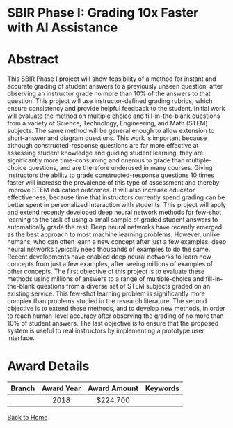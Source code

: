 
SBIR Phase I: Grading 10x Faster with AI Assistance
===================================================

# Abstract


This SBIR Phase I project will show feasibility of a method for instant and accurate grading of student answers to a previously unseen question, after observing an instructor grade no more than 10% of the answers to that question. This project will use instructor-defined grading rubrics, which ensure consistency and provide helpful feedback to the student. Initial work will evaluate the method on multiple choice and fill-in-the-blank questions from a variety of Science, Technology, Engineering, and Math (STEM) subjects. The same method will be general enough to allow extension to short-answer and diagram questions. This work is important because although constructed-response questions are far more effective at assessing student knowledge and guiding student learning, they are significantly more time-consuming and onerous to grade than multiple-choice questions, and are therefore underused in many courses. Giving instructors the ability to grade constructed-response questions 10 times faster will increase the prevalence of this type of assessment and thereby improve STEM education outcomes. It will also increase educator effectiveness, because time that instructors currently spend grading can be better spent in personalized interaction with students. This project will apply and extend recently developed deep neural network methods for few-shot learning to the task of using a small sample of graded student answers to automatically grade the rest. Deep neural networks have recently emerged as the best approach to most machine learning problems. However, unlike humans, who can often learn a new concept after just a few examples, deep neural networks typically need thousands of examples to do the same. Recent developments have enabled deep neural networks to learn new concepts from just a few examples, after seeing millions of examples of other concepts. The first objective of this project is to evaluate these methods using millions of answers to a range of multiple-choice and fill-in-the-blank questions from a diverse set of STEM subjects graded on an existing service. This few-shot learning problem is significantly more complex than problems studied in the research literature. The second objective is to extend these methods, and to develop new methods, in order to reach human-level accuracy after observing the grading of no more than 10% of student answers. The last objective is to ensure that the proposed system is useful to real instructors by implementing a prototype user interface.  

# Award Details

|Branch|Award Year|Award Amount|Keywords|
| :---: | :---: | :---: | :---: |
||2018|$224,700||
  
  


[Back to Home](https://github.com/chrischow/dod_sbir_awards#358)